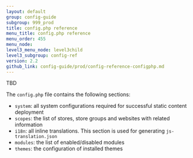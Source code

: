 ```yaml
---
layout: default
group: config-guide
subgroup: 999_prod
title: config.php reference
menu_title: config.php reference
menu_order: 455
menu_node: 
level3_menu_node: level3child
level3_subgroup: config-ref
version: 2.2
github_link: config-guide/prod/config-reference-configphp.md
---
```


TBD

The `config.php` file contains the following sections:

- `system`: all system configurations required for successful static content deployment
- `scopes`: the list of stores, store groups and websites with related information
- `i18n`:  all inline translations. This section is used for generating `js-translation.json`
- `modules`: the list of enabled/disabled modules
- `themes`: the configuration of installed themes